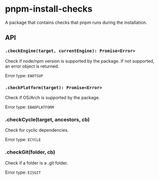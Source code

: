 # pnpm-install-checks

A package that contains checks that pnpm runs during the installation.

## API

### `.checkEngine(target, currentEngine): Promise<Error>`

Check if node/npm version is supported by the package. If not
supported, an error object is returned.

Error type: `ENOTSUP`

### `.checkPlatform(target): Promise<Error>`

Check if OS/Arch is supported by the package.

Error type: `EBADPLATFORM`

### .checkCycle(target, ancestors, cb)
Check for cyclic dependencies.

Error type: `ECYCLE`

### .checkGit(folder, cb)
Check if a folder is a .git folder.

Error type: `EISGIT`
